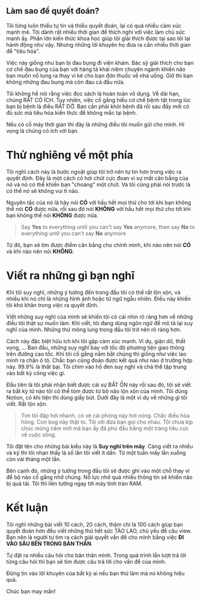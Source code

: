 ## Làm sao để quyết đoán?

Tôi từng luôn thiếu tự tin và thiếu quyết đoán, lại có quá nhiều cảm xúc mạnh mẽ. Tôi dành rất nhiều thời gian để thích nghi với việc làm chủ sức mạnh ấy. Phần lớn kiến thức khoa học giúp tôi giải thích được tại sao tôi lại hành động như vậy. Nhưng những lời khuyên họ đưa ra cần nhiều thời gian để "tiêu hóa".

Việc này giống như bạn bị đau bụng đi viện khám. Bác sỹ giải thích cho bạn cơ chế đau bụng của bạn với hàng tá khái niệm chuyên ngành khiến não bạn muốn nổ tung ra thay vì kê cho bạn đơn thuốc về nhà uống. Giờ thì bạn không những đau bụng mà còn đau cả đầu nữa.

Tôi không hề nói rằng việc đọc sách là hoàn toàn vô dụng. Về dài hạn, chúng RẤT CÓ ÍCH. Tuy nhiên, việc cố gắng hiểu cơ chế bệnh tật trong lúc bạn bị bệnh là điều RẤT DỞ. Bạn cần phải khỏi bệnh đã rồi sau đấy mới có đủ sức mà tiêu hóa kiến thức để không mắc lại bệnh.

Nếu có cỗ máy thời gian thì đây là những điều tôi muốn gửi cho mình. Hi vọng là chúng có ích với bạn.

# Thử nghiêng về một phía

Tôi nghĩ cách này là bước ngoặt giúp tôi trở nên tự tin hơn trong việc ra quyết định. Đây là một cách có hơi chút cực đoan vì sự mất cân bằng của nó và nó có thể khiến bạn "choáng" một chút. Và tôi cũng phải nói trước là có thể nó sẽ không vui tí nào.

Nguyên tắc của nó là hãy nói **CÓ** với hầu hết mọi thứ cho tới khi bạn không thể nói **CÓ** được nữa, rồi sau đó nói **KHÔNG** với hầu hết mọi thứ cho tới khi bạn không thể nói **KHÔNG** được nữa.

> Say **Yes** to everything until you can't say **Yes** anymore, then say **No** to everything until you can't say **No** anymore

Từ đó, bạn sẽ tìm được điểm cân bằng cho chính mình, khi nào nên nói **CÓ** và khi nào nên nói **KHÔNG**.

# Viết ra những gì bạn nghĩ

Khi tôi suy nghĩ, những ý tưởng đến trong đầu tôi có thể rất lộn xộn, và nhiều khi nó chỉ là những hình ảnh hoặc từ ngữ ngẫu nhiên. Điều này khiến tôi khó khăn trong việc ra quyết định.

Viết những suy nghĩ của mình sẽ khiến tôi có cái nhìn rõ ràng hơn về những điều tôi thật sự muốn làm. Khi viết, tôi đang dùng ngôn ngữ để mô tả lại suy nghĩ của mình. Những thứ mông lung trong đầu tôi trở nên rõ ràng hơn. 

Cách này đặc biệt hữu ích khi tôi gặp cảm xúc mạnh. Ví dụ, giận dữ, thất vọng, ... Ban đầu, những suy nghĩ bay với tốc độ phương tiện giao thông trên đường cao tốc. Khi tôi cố gắng nắm bắt chúng thì giống như việc lao mình ra chặn ô tô. Chắc bạn cũng đoán được kết quả như nào ở trường hợp này. 99.9% là thất bại. Tôi chìm vào hố đen suy nghĩ và chả thể tập trung vào bất kỳ công việc gì.

Đầu tiên là tôi phải nhận biết được cái sự BẤT ỔN này rồi sau đó, tôi sẽ viết ra bất kỳ từ nào tôi có thể tóm được từ bộ não lộn xộn của mình. Tôi dùng Notion, có khi tiện thì dùng giấy bút. Dưới đây là một ví dụ về những gì tôi viết. Rất lộn xộn.

> Tim tôi đập hơi nhanh, có vẻ cái phòng này hơi nóng. Chắc điều hòa hỏng. Con bug này thật to. Tôi với đứa bạn gọi cho nhau. Tôi chưa kịp chúc mừng năm mới mà bạn ấy đã phủ đầu bằng một tràng tiêu cực về cuộc sống.

Tôi đặt tên cho những bài kiểu này là **Suy nghĩ trên mây**. Càng viết ra nhiều và kỹ thì tôi nhạn thấy là số lần tôi viết ít dần. Từ một tuần mấy lần xuống còn vài tháng một lần.

Bên cạnh đó, những ý tưởng trong đầu tôi sẽ được ghi vào một chỗ thay vì để bộ não cố gắng nhớ chúng. Nỗ lực nhớ quá nhiều thông tin sẽ khiến não bị quá tải. Tôi thì liên tưởng ngay tới máy tính tràn RAM.

# Kết luận

Tôi nghĩ những bài viết 10 cách, 20 cách, thậm chí là 100 cách giúp bạn quyết đoán hơn đều viết những thứ hết sức TÀO LAO, chủ yếu để câu view. Bạn nên là người tự tìm ra cách giải quyết vấn đề cho mình bằng việc **ĐI VÀO SÂU BÊN TRONG BẢN THÂN**. 

Tự đặt ra nhiều câu hỏi cho bản thân mình. Trong quá trình lần lượt trả lời từng câu hỏi thì bạn sẽ tìm được câu trả lời cho vấn đề của mình. 

Đừng tin vào lời khuyên của bất kỳ ai nếu bạn thử làm mà nó không hiệu quả. 

Chúc bạn may mắn!
